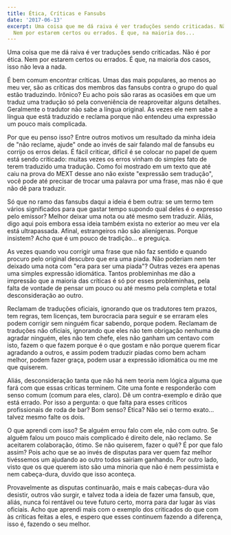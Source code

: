 ```yaml
---
title: Ética, Críticas e Fansubs
date: '2017-06-13'
excerpt: Uma coisa que me dá raiva é ver traduções sendo criticadas. Não é por ética.
  Nem por estarem certos ou errados. É que, na maioria dos...
---
```




Uma coisa que me dá raiva é ver traduções sendo criticadas. Não é por ética. Nem por estarem certos ou errados. É que, na maioria dos casos, isso não leva a nada.

É bem comum encontrar críticas. Umas das mais populares, ao menos ao meu ver, são as críticas dos membros das fansubs contra o grupo do qual estão traduzindo. Irônico? Eu acho pois são raras as ocasiões em que um traduz uma tradução só pela conveniência de reaproveitar alguns detalhes. Geralmente o tradutor não sabe a língua original. As vezes ele nem sabe a língua que está traduzido e reclama porque não entendeu uma expressão um pouco mais complicada.

Por que eu penso isso? Entre outros motivos um resultado da minha ideia de "não reclame, ajude" onde ao invés de sair falando mal de fansubs eu corrijo os erros delas. É fácil criticar, difícil é se colocar no papel de quem está sendo criticado: muitas vezes os erros vinham do simples fato de terem traduzido uma tradução. Como foi mostrado em um texto que até caiu na prova do MEXT desse ano não existe "expressão sem tradução", você pode até precisar de trocar uma palavra por uma frase, mas não é que não dê para traduzir.

Só que no ramo das fansubs daqui a ideia é bem outra: se um termo tem vários significados para que gastar tempo supondo qual deles é o expresso pelo emissor? Melhor deixar uma nota ou até mesmo sem traduzir. Aliás, digo aqui pois embora essa ideia também exista no exterior ao meu ver ela está ultrapassada. Afinal, estrangeiros não são alienígenas. Porque insistem? Acho que é um pouco de tradição... e preguiça.

As vezes quando vou corrigir uma frase que não faz sentido e quando procuro pelo original descubro que era uma piada. Não poderiam nem ter deixado uma nota com "era para ser uma piada"? Outras vezes era apenas uma simples expressão idiomática. Tantos probleminhas me dão a impressão que a maioria das críticas é só por esses probleminhas, pela falta de vontade de pensar um pouco ou até mesmo pela completa e total desconsideração ao outro.

Reclamam de traduções oficiais, ignorando que os tradutores tem prazos, tem regras, tem licenças, tem burocracia para seguir e se erraram eles podem corrigir sem ninguém ficar sabendo, porque podem. Reclamam de traduções não oficiais, ignorando que eles não tem obrigação nenhuma de agradar ninguém, eles não tem chefe, eles não ganham um centavo com isto, fazem o que fazem porque é o que gostam e não porque querem ficar agradando a outros, e assim podem traduzir piadas como bem acham melhor, podem fazer graça, podem usar a expressão idiomática ou me me que quiserem.

Aliás, desconsideração tanta que não há nem teoria nem lógica alguma que fará com que essas críticas terminem. Cite uma fonte e responderão com senso comum (comum para eles,  claro). Dê um contra-exemplo e dirão que está errado. Por isso a pergunta: o que falta para esses críticos profissionais de roda de bar? Bom senso? Ética? Não sei o termo exato... talvez mesmo falte os dois.

O que aprendi com isso? Se alguém errou falo com ele,  não com outro. Se alguém falou um pouco mais complicado é direito dele, não reclamo. Se aceitarem colaboração, ótimo. Se não quiserem, fazer o quê? É por que falo assim? Pois acho que se ao invés de disputas para ver quem faz melhor tivéssemos um ajudando ao outro todos sairiam ganhando. Por outro lado, visto que os que querem isto são uma minoria que não é nem pessimista e nem cabeça-dura, duvido que isso aconteça.

Provavelmente as disputas continuarão, mais e mais cabeças-dura vão desistir, outros vão surgir, e talvez toda a ideia de fazer uma fansub, que, aliás, nunca foi rentável ou teve futuro certo, morra para dar lugar às vias oficiais. Acho que aprendi mais com o exemplo dos criticados do que com às críticas feitas a eles, e espero que esses continuem fazendo a diferença, isso é, fazendo o seu melhor.